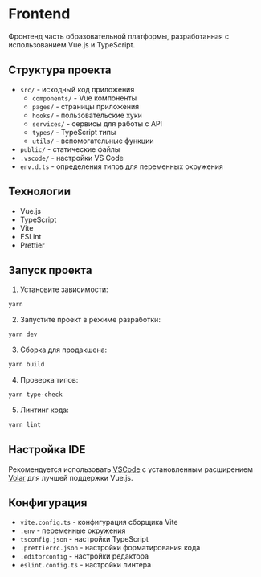 # Frontend

Фронтенд часть образовательной платформы, разработанная с использованием Vue.js и TypeScript.

## Структура проекта

- `src/` - исходный код приложения
  - `components/` - Vue компоненты
  - `pages/` - страницы приложения
  - `hooks/` - пользовательские хуки
  - `services/` - сервисы для работы с API
  - `types/` - TypeScript типы
  - `utils/` - вспомогательные функции
- `public/` - статические файлы
- `.vscode/` - настройки VS Code
- `env.d.ts` - определения типов для переменных окружения

## Технологии

- Vue.js
- TypeScript
- Vite
- ESLint
- Prettier

## Запуск проекта

1. Установите зависимости:

```bash
yarn
```

2. Запустите проект в режиме разработки:

```bash
yarn dev
```

3. Сборка для продакшена:

```bash
yarn build
```

4. Проверка типов:

```bash
yarn type-check
```

5. Линтинг кода:

```bash
yarn lint
```

## Настройка IDE

Рекомендуется использовать [VSCode](https://code.visualstudio.com/) с установленным расширением [Volar](https://marketplace.visualstudio.com/items?itemName=Vue.volar) для лучшей поддержки Vue.js.

## Конфигурация

- `vite.config.ts` - конфигурация сборщика Vite
- `.env` - переменные окружения
- `tsconfig.json` - настройки TypeScript
- `.prettierrc.json` - настройки форматирования кода
- `.editorconfig` - настройки редактора
- `eslint.config.ts` - настройки линтера
